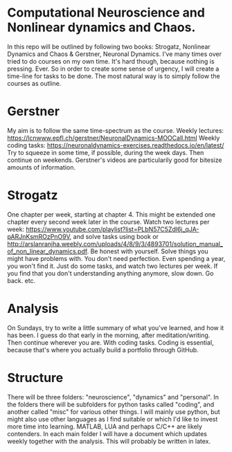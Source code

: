 # Computational Neuroscience and Nonlinear dynamics and Chaos.

In this repo will be outlined by following two books: Strogatz, Nonlinear Dynamics and Chaos & Gerstner, Neuronal Dynamics. 
I've many times over tried to do courses on my own time. It's hard though, because nothing is pressing. Ever. So in order to create some sense of urgency, I will create a time-line for tasks to be done. The most natural way is to simply follow the courses as outline. 

# Gerstner
My aim is to follow the same time-spectrum as the course. 
Weekly lectures: https://lcnwww.epfl.ch/gerstner/NeuronalDynamics-MOOCall.html
Weekly coding tasks: https://neuronaldynamics-exercises.readthedocs.io/en/latest/
Try to squeeze in some time, if possible, during the week days. Then continue on weekends.
Gerstner's videos are particularily good for bitesize amounts of information. 


# Strogatz
One chapter per week, starting at chapter 4. This might be extended one chapter every second week later in the course. 
Watch two lectures per week: https://www.youtube.com/playlist?list=PLbN57C5Zdl6j_qJA-pARJnKsmROzPnO9V,
and solve tasks using book or http://arslanranjha.weebly.com/uploads/4/8/9/3/4893701/solution_manual_of_non_linear_dynamics.pdf. 
Be honest with yourself. Solve things you might have problems with. You don't need perfection. Even spending a year, you won't find it. 
Just do some tasks, and watch two lectures per week. If you find that you don't understanding anything anymore, slow down. Go back. etc. 


# Analysis

On Sundays, try to write a little summary of what you've learned, and how it has been. I guess do that early in the morning, after meditation/writing.
Then continue wherever you are. With coding tasks. Coding is essential, because that's where you actually build a portfolio through GitHub. 



# Structure

There will be three folders: "neuroscience", "dynamics" and "personal".
In the folders there will be subfolders for python tasks called "coding", and another called "misc" for various other things.
I will mainly use python, but might also use other languages as I find suitable or which I'd like to invest more time into learning. MATLAB, LUA and perhaps C/C++ are likely contenders. 
In each main folder I will have a document which updates weekly together with the analysis. This will probably be written in latex. 












